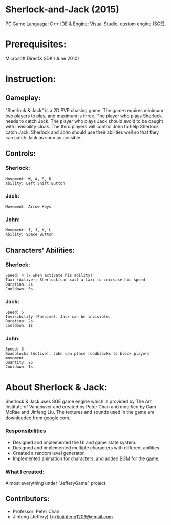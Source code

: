 # Sherlock-and-Jack (2015)
PC Game 
Language: C++
IDE & Engine: Visual Studio, custom engine (SGE).

# Prerequisites:
Microsoft DirectX SDK (June 2010)

# Instruction:
## Gameplay:
"Sherlock & Jack" is a 2D PVP chasing game. The game requires minimum two players to play, and maximum is three. The player who plays Sherlock needs to catch Jack. The player who plays Jack should avoid to be caught with invisibility cloak. The third players will control John to help Sherlock catch Jack. Sherlock and John should use their abilities well so that they can catch Jack as soon as possible.

## Controls:
### Sherlock:
	Movement: W, A, S, D
	Ability: Left Shift Button
### Jack:
	Movement: Arrow Keys
### John:
	Movement: I, J, K, L
	Ability: Space Button

## Characters' Abilities:
### Sherlock:
	Speed: 4 (7 when activate his ability)
	Taxi (Active): Sherlock can call a taxi to increase his speed
	Duration: 2s
	Cooldown: 5s
### Jack:
	Speed: 5
	Invisibility (Passive): Jack can be invisible.
	Duration: 2s
	Cooldown: 1s
### John:
	Speed: 3
	Roadblocks (Active): John can place roadblocks to block players' movement.
	Quantity: 25
	Cooldown: 1s.

# About Sherlock & Jack:
Sherlock & Jack uses SGE game engine which is provided by The Art Institute of Vancouver and created by Peter Chan and modified by Cam McRae and Jinfeng Liu. The textures and sounds used in the game are downloaded from google.com.

### Responsibilities
* Designed and implemented the UI and game state system.
* Designed and implemented multiple characters with different abilities.
* Created a random level generator.
* Implemented animation for characters, and added BGM for the game.

### What I created: 
Almost everything under "JefferyGame" project.

## Contributors:
- Professor: Peter Chan
- Jinfeng (Jeffery) Liu <liujinfeng1209@gmail.com>

